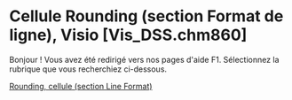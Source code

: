 
# Cellule Rounding (section Format de ligne), Visio [Vis_DSS.chm860]

Bonjour ! Vous avez été redirigé vers nos pages d'aide F1. Sélectionnez la rubrique que vous recherchiez ci-dessous.

[Rounding, cellule (section Line Format)](http://msdn.microsoft.com/library/c44457ca-997a-5315-44dd-4218e4203550%28Office.15%29.aspx)
